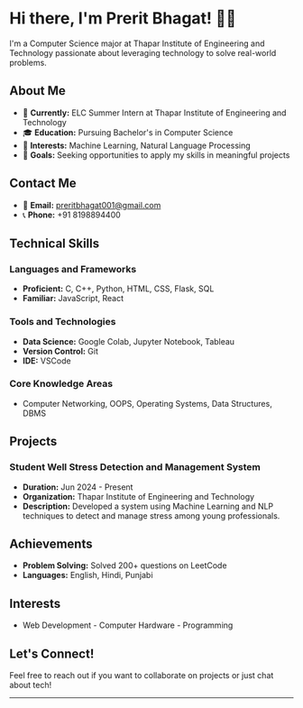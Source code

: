# Hi there, I'm Prerit Bhagat! 👋🏼

I'm a Computer Science major at Thapar Institute of Engineering and Technology passionate about leveraging technology to solve real-world problems.
## About Me

- 🔭 **Currently:** ELC Summer Intern at Thapar Institute of Engineering and Technology
- 🎓 **Education:** Pursuing Bachelor's in Computer Science
- 🌱 **Interests:** Machine Learning, Natural Language Processing
- 💼 **Goals:** Seeking opportunities to apply my skills in meaningful projects

## Contact Me

- 📧 **Email:** preritbhagat001@gmail.com
- 📞 **Phone:** +91 8198894400

## Technical Skills

### Languages and Frameworks
- **Proficient:** C, C++, Python, HTML, CSS, Flask, SQL
- **Familiar:** JavaScript, React

### Tools and Technologies
- **Data Science:** Google Colab, Jupyter Notebook, Tableau
- **Version Control:** Git
- **IDE:** VSCode

### Core Knowledge Areas
- Computer Networking, OOPS, Operating Systems, Data Structures, DBMS

## Projects

### Student Well Stress Detection and Management System
- **Duration:** Jun 2024 - Present
- **Organization:** Thapar Institute of Engineering and Technology
- **Description:** Developed a system using Machine Learning and NLP techniques to detect and manage stress among young professionals.

## Achievements

- **Problem Solving:** Solved 200+ questions on LeetCode
- **Languages:** English, Hindi, Punjabi

## Interests

- Web Development   - Computer Hardware   - Programming

## Let's Connect!

Feel free to reach out if you want to collaborate on projects or just chat about tech!

---
